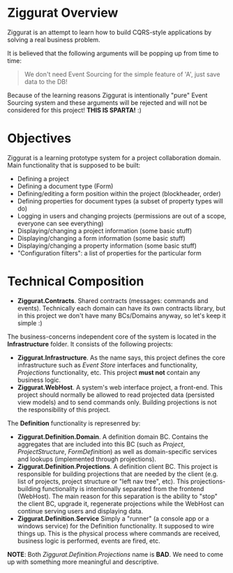 Ziggurat Overview
=================

Ziggurat is an attempt to learn how to build CQRS-style applications by solving a real business problem.

It is believed that the following arguments will be popping up from time to time:

 > We don't need Event Sourcing for the simple feature of 'A', just save data to the DB!

Because of the learning reasons Ziggurat is intentionally "pure" Event Sourcing system and these arguments
will be rejected and will not be considered for this project! **THIS IS SPARTA!** :)

Objectives
==========

Ziggurat is a learning prototype system for a project collaboration domain.
Main functionality that is supposed to be built:

  - Defining a project
  - Defining a document type (Form)
  - Defining/editing a form position within the project (blockheader, order)
  - Defining properties for document types (a subset of property types will do)
  - Logging in users and changing projects (permissions are out of a scope, everyone can see everything)
  - Displaying/changing a project information (some basic stuff)
  - Displaying/changing a form information (some basic stuff)
  - Displaying/changing a property information (some basic stuff)
  - "Configuration filters": a list of properties for the particular form
  
Technical Composition
=====================

  - **Ziggurat.Contracts**. Shared contracts (messages: commands and events). Technically each domain can have its own contracts library, but in this project we don't have many BCs/Domains anyway, so let's keep it simple :)

The business-concerns independent core of the system is located in the **Infrastructure** folder.
It consists of the following projects:

  - **Ziggurat.Infrastructure**. As the name says, this project defines the core infrastructure such as *Event Store* interfaces and functionality, *Projections* functionality, etc. This project **must not** contain any business logic.
  - **Ziggurat.WebHost**. A system's web interface project, a front-end. This project should normally be allowed to read projected data (persisted view models) and to send commands only. Building projections is not the responsibility of this project.
  
The **Definition** functionality is represenred by:
 
  - **Ziggurat.Definition.Domain**. A definition domain BC. Contains the aggregates that are included into this BC (such as _Project_, _ProjectStructure_, _FormDefinition_) as well as domain-specific services and lookups (implemented through projections).
  - **Ziggurat.Definition.Projections**. A definition client BC. This project is responsible for building projections that are needed by the client (e.g. list of projects, project structure or "left nav tree", etc). This projections-building functionality is intentionally separated from the frontend (WebHost). The main reason for this separation is the ability to "stop" the client BC, upgrade it, regenerate projections while the WebHost can continue serving users and displaying data.
  - **Ziggurat.Definition.Service** Simply a "runner" (a console app or a windows service) for the Definition functionality. It supposed to wire things up. This is the physical process where commands are received, business logic is performed, events are fired, etc.
  
 **NOTE**: Both _Ziggurat.Definition.Projections_ name is **BAD**. We need to come up with something more meaningful and descriptive.
  